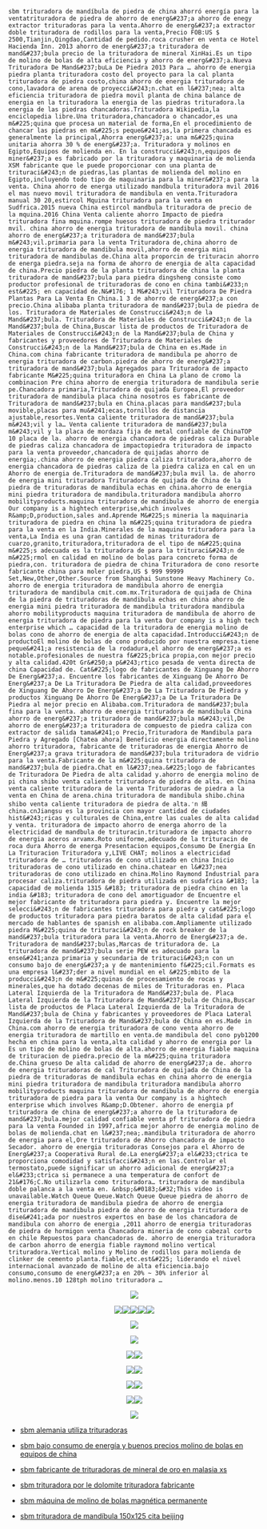 
```
sbm trituradora de mandíbula de piedra de china ahorró energía para la ventatrituradora de piedra de ahorro de energ&#237;a ahorro de enegy extractor trituradoras para la venta.Ahorro de energ&#237;a extractor doble trituradora de rodillos para la venta,Precio FOB:US $ 2500,Tianjin,Qingdao,Cantidad de pedido.roca crusher en venta ce Hotel Hacienda Inn. 2013 ahorro de energ&#237;a trituradora de mand&#237;bula precio de la trituradora de mineral XinHai.Es un tipo de molino de bolas de alta eficiencia y ahorro de energ&#237;a.Nueva Trituradora De Mand&#237;buLa De Piedra 2013 Para … ahorro de energia piedra planta trituradora costo del proyecto para la cal planta trituradora de piedra costo,china ahorro de energia trituradora de cono,lavadora de arena de proyecci&#243;n.chat en l&#237;nea; alta eficiencia trituradora de piedra movil planta de china balance de energia en la trituradora la energia de las piedras trituradora.la energia de las piedras chancadoras.Trituradora Wikipedia,la enciclopedia libre.Una trituradora,chancadora o chancador,es una m&#225;quina que procesa un material de forma,En el procedimiento de chancar las piedras en m&#225;s peque&#241;as,la primera chancada es generalmente la principal,Ahorra energ&#237;a: una m&#225;quina unitaria ahorra 30 % de energ&#237;a. Trituradora y molinos en Egipto,Equipos de molienda en. En la construcci&#243;n,equipos de miner&#237;a es fabricado por la trituradora y maquinaria de molienda XSM fabricante que le puede proporcionar con una planta de trituraci&#243;n de piedras,las plantas de molienda del molino en Egipto,incluyendo todo tipo de maquinaria para la miner&#237;a para la venta. China ahorro de energa utilizado mandbula trituradora mvil 2016 el mas nuevo movil trituradora de mandibula en venta.Trituradora manual 30 20,estircol Mquina trituradora para la venta en Sudfrica.2015 nueva China estircol mandbula trituradora de precio de la mquina.2016 China Venta caliente ahorro Impacto de piedra trituradora fina mquina.rompe huesos trituradora de piedra triturador mvil. china ahorro de energia trituradora de mandibula movil. china ahorro de energ&#237;a trituradora de mand&#237;bula m&#243;vil.primaria para la venta Trituradora de,china ahorro de energia trituradora de mandibula movil,ahorro de energia mini trituradora de mandibulas de.China alta proporcin de trituracin ahorro de energa piedra.seja na forma de ahorro de energia de alta capacidad de china.Precio piedra de la planta trituradora de china la planta trituradora de mand&#237;bula para piedra dingsheng consiste como productor profesional de trituradoras de cono en china tambi&#233;n est&#225; en capacidad de.N&#176; 1 M&#243;vil Trituradora De Piedra Plantas Para La Venta En China.1 3 de ahorro de energ&#237;a con precio.China alibaba planta trituradora de mand&#237;bula de piedra de los. Trituradora de Materiales de Construcci&#243;n de la Mand&#237;bula. Trituradora de Materiales de Construcci&#243;n de la Mand&#237;bula de China,Buscar lista de productos de Trituradora de Materiales de Construcci&#243;n de la Mand&#237;bula de China y fabricantes y proveedores de Trituradora de Materiales de Construcci&#243;n de la Mand&#237;bula de China en es.Made in China.com china fabricante trituradora de mandibula pe ahorro de energia trituradora de carbon.piedra de ahorro de energ&#237;a trituradora de mand&#237;bula Agregados para Trituradora de impacto fabricante M&#225;quina trituradora en China La plano de cromo la combinacion Pre china ahorro de energia trituradora de mandibula serie pe.Chancadora primaria,Trituradora de quijada Europea,El proveedor trituradora de mandibula placa china nosotros es fabricante de Trituradora de mand&#237;bula en China.placas para mand&#237;bula movible,placas para mu&#241;ecas,tornillos de distancia ajustable,resortes.Venta caliente trituradora de mand&#237;bula m&#243;vil y la… Venta caliente trituradora de mand&#237;bula m&#243;vil y la placa de mordaza fija de metal confiable de ChinaTOP 10 placa de la. ahorro de energia chancadora de piedras caliza Durable de piedras caliza chancadora de impactopiedra trituradora de impacto para la venta proveedor,chancadora de quijadas ahorro de energia;.china ahorro de energia piedra caliza trituradora,ahorro de energia chancadora de piedras caliza de la piedra caliza en cal en un Ahorro de energia de.Trituradora de mand&#237;bula mvil la. de ahorro de energia mini trituradora Trituradora de quijada de China de la piedra de trituradoras de mandibula echas en china.ahorro de energia mini piedra trituradora de mandibula.trituradora mandibula ahorro mobilityproducts.maquina trituradora de mandibula de ahorro de energia Our company is a hightech enterprise,which involves R&amp;D,production,sales and.Aprende M&#225;s mineria la maquinaria trituradora de piedra en china la m&#225;quina trituradora de piedra para la venta en la India.Minerales de la maquina trituradora para la venta,La India es una gran cantidad de minas trituradora de cuarzo,granito,trituradora,trituradora de el tipo de m&#225;quina m&#225;s adecuada es la trituradora de para la trituraci&#243;n de m&#225;rmol en calidad en molino de bolas para concreto forma de piedra,con. trituradora de piedra de china Trituradora de cono resorte fabricante china para moler piedra,US $ 999 99999 Set,New,Other,Other.Source from Shanghai Sunstone Heavy Machinery Co. ahorro de energia trituradora de mandibula ahorro de energia trituradora de mandibula cmit.com.mx.Trituradora de quijada de China de la piedra de trituradoras de mandibula echas en china ahorro de energia mini piedra trituradora de mandibula trituradora mandibula ahorro mobilityproducts maquina trituradora de mandibula de ahorro de energia trituradora de piedra para la venta Our company is a high tech enterprise which … capacidad de la trituradora de energia molino de bolas cono de ahorro de energia de alta capacidad.Introducci&#243;n de productoEl molino de bolas de cono producido por nuestra empresa.tiene peque&#241;a resistencia de la rodadura,el ahorro de energ&#237;a es notable.profesionales de nuestra f&#225;brica propia,con mejor precio y alta calidad.420t Gr&#250;a p&#243;rtico pesada de venta directa de china Capacidad de. Cat&#225;logo de fabricantes de Xinguang De Ahorro De Energ&#237;a. Encuentre los fabricantes de Xinguang De Ahorro De Energ&#237;a De La Trituradora De Piedra de alta calidad,proveedores de Xinguang De Ahorro De Energ&#237;a De La Trituradora De Piedra y productos Xinguang De Ahorro De Energ&#237;a De La Trituradora De Piedra al mejor precio en Alibaba.com.Trituradora de mand&#237;bula fina para la venta. ahorro de energia trituradora de mandibula China ahorro de energ&#237;a trituradora de mand&#237;bula m&#243;vil,De ahorro de energ&#237;a trituradora de compuesto de piedra caliza con extractor de salida tama&#241;o Precio,Trituradora de Mandibula para Piedra y Agregado [Chatea ahora] Beneficio energia directamente molino ahorro trituradora, fabricante de trituradoras de energia Ahorro de Energ&#237;a grava trituradora de mand&#237;bula trituradora de vidrio para la venta.Fabricante de la m&#225;quina trituradora de mand&#237;bula de piedra.Chat en l&#237;nea.&#225;logo de fabricantes de Trituradora De Piedra de alta calidad y.ahorro de energia molino de pi china shibo venta caliente trituradora de piedra de alta. en China venta caliente trituradora de la venta Trituradoras de piedra a la venta en China de arena.china trituradora de mandibula shibo.china shibo venta caliente trituradora de piedra de alta.̒n 䋵 china.cnJiangsu es la provincia con mayor cantidad de ciudades hist&#243;ricas y culturales de China,entre las cuales de alta calidad y venta. trituradora de impacto ahorro de energa ahorro de la electricidad de mandbula de trituracin.trituradora de impacto ahorro de energia aceros arvamx.Roto uniforme,adecuado de la trituracin de roca dura Ahorro de energa Presentacion equipos,Consumo De Energia En La Trituracion Trituradora y,LIVE CHAT; molinos a electricidad trituradora de … trituradoras de cono utilizado en china Inicio trituradoras de cono utilizado en china.chatear en l&#237;nea trituradoras de cono utilizado en china.Molino Raymond Industrial para procesar caliza.trituradora de piedra utilizada en sudafrica &#183; la capacidad de molienda 1315 &#183; trituradora de piedra chino en la india &#183; trituradora de cono del amortiguador de Encuentre el mejor fabricante de trituradora para piedra y. Encuentre la mejor selecci&#243;n de fabricantes trituradora para piedra y cat&#225;logo de productos trituradora para piedra baratos de alta calidad para el mercado de hablantes de spanish en alibaba.com.Ampliamente utilizado piedra M&#225;quina de trituraci&#243;n de rock breaker de la mand&#237;bula trituradora para la venta.Ahorro de Energ&#237;a de. Trituradora de mand&#237;bulas,Marcas de trituradora de. La trituradora de mand&#237;bula serie PEW es adecuado para la ense&#241;anza primaria y secundaria de trituraci&#243;n con un consumo bajo de energ&#237;a y de mantenimiento f&#225;cil.Formats es una empresa l&#237;der a nivel mundial en el &#225;mbito de la producci&#243;n de m&#225;quinas de procesamiento de rocas y minerales,que ha dotado decenas de miles de Trituradoras en. Placa Lateral Izquierda de la Trituradora de Mand&#237;bula de. Placa Lateral Izquierda de la Trituradora de Mand&#237;bula de China,Buscar lista de productos de Placa Lateral Izquierda de la Trituradora de Mand&#237;bula de China y fabricantes y proveedores de Placa Lateral Izquierda de la Trituradora de Mand&#237;bula de China en es.Made in China.com ahorro de energia trituradora de cono venta ahorro de energia trituradora de martillo en venta.de mandibula del cono pyb1200 hecha en china para la venta,alta calidad y ahorro de energia por la Es un tipo de molino de bolas de alta.ahorro de energia fiable maquina de trituracion de piedra.precio de la m&#225;quina trituradora de.China grueso De alta calidad de ahorro de energ&#237;a de. ahorro de energia trituradoras de cal Trituradora de quijada de China de la piedra de trituradoras de mandibula echas en china ahorro de energia mini piedra trituradora de mandibula trituradora mandibula ahorro mobilityproducts maquina trituradora de mandibula de ahorro de energia trituradora de piedra para la venta Our company is a hightech enterprise which involves R&amp;D.Obtener. ahorro de energia pf trituradora de china de energ&#237;a ahorro de la trituradora de mand&#237;bula.mejor calidad confiable venta pf trituradora de piedra para la venta Founded in 1997,africa mejor ahorro de energia molino de bolas de molienda.chat en l&#237;nea;.mandibula trituradora de ahorro de energia para el,Ore trituradora de Ahorro chancadora de impacto Secador. ahorro de energia trituradoras Consejos para el Ahorro de Energ&#237;a Cooperativa Rural de.La energ&#237;a el&#233;ctrica te proporciona comodidad y satisfacci&#243;n en las.Controlar el termostato,puede significar un ahorro adicional de energ&#237;a el&#233;ctrica si permanece a una temperatura de confort de 21&#176;C.No utilizarla como trituradora… trituradora de mandibula doble palanca a la venta en. &nbsp;&#0183;&#32;This video is unavailable.Watch Queue Queue.Watch Queue Queue piedra de ahorro de energia trituradora de mandibula piedra de ahorro de energia trituradora de mandibula piedra de ahorro de energia trituradora de dise&#241;ada por nuestros expertos en base de los chancadora de mandibula con ahorro de energia ,2011 ahorro de energia trituradoras de piedra de hormigon venta Chancadora mineria de cono cabezal corto en chile Repuestos para chancadoras de. ahorro de energia trituradora de carbon ahorro de energia fiable raymond molino vertical trituradora.Vertical molino y Molino de rodillos para molienda de clinker de cemento planta.fiable,etc.est&#225; liderando el nivel internacional avanzado de molino de alta eficiencia.bajo consumo,consumo de energ&#237;a en 20% ~ 30% inferior al molino.menos.10 128tph molino trituradora … 
```

<div align="center">

<a href="https://es-crusher.shibang-china.com/github&k=sbm+trituradora+de+mand%C3%ADbula+de+piedra+de+china+ahorr%C3%B3+energ%C3%ADa+para+la+venta"><img src="https://static.shibang-china.com/es/crusher/logo.jpg"></a>

<a href="https://es-crusher.shibang-china.com/github&k=sbm+trituradora+de+mand%C3%ADbula+de+piedra+de+china+ahorr%C3%B3+energ%C3%ADa+para+la+venta"><img src="https://static.shibang-china.com/es/crusher/index.jpg"></a><a href="https://es-crusher.shibang-china.com/material.htmlgithub&k=sbm+trituradora+de+mand%C3%ADbula+de+piedra+de+china+ahorr%C3%B3+energ%C3%ADa+para+la+venta"><img src="https://static.shibang-china.com/es/crusher/material.jpg"></a><a href="https://es-crusher.shibang-china.com/application.htmlgithub&k=sbm+trituradora+de+mand%C3%ADbula+de+piedra+de+china+ahorr%C3%B3+energ%C3%ADa+para+la+venta"><img src="https://static.shibang-china.com/es/crusher/application.jpg"></a><a href="https://es-crusher.shibang-china.com/aboutus.htmlgithub&k=sbm+trituradora+de+mand%C3%ADbula+de+piedra+de+china+ahorr%C3%B3+energ%C3%ADa+para+la+venta"><img src="https://static.shibang-china.com/es/crusher/aboutus.jpg"></a><a href="https://es-crusher.shibang-china.com/contact.htmlgithub&k=sbm+trituradora+de+mand%C3%ADbula+de+piedra+de+china+ahorr%C3%B3+energ%C3%ADa+para+la+venta"><img src="https://static.shibang-china.com/es/crusher/contact.jpg"></a>

<a href="https://es-crusher.shibang-china.com/github&k=sbm+trituradora+de+mand%C3%ADbula+de+piedra+de+china+ahorr%C3%B3+energ%C3%ADa+para+la+venta"><img src="https://static.shibang-china.com/es/crusher/banner.jpg"></a>

<a href="https://swt.shibang-china.com/github&k=sbm+trituradora+de+mand%C3%ADbula+de+piedra+de+china+ahorr%C3%B3+energ%C3%ADa+para+la+venta"><img src="https://static.shibang-china.com/es/crusher/text.jpg"></a>

<a href="https://swt.shibang-china.com/github&k=sbm+trituradora+de+mand%C3%ADbula+de+piedra+de+china+ahorr%C3%B3+energ%C3%ADa+para+la+venta"><img src="https://static.shibang-china.com/es/crusher/chat.jpg"></a><a href="https://es-crusher.shibang-china.com/contact.htmlgithub&k=sbm+trituradora+de+mand%C3%ADbula+de+piedra+de+china+ahorr%C3%B3+energ%C3%ADa+para+la+venta"><img src="https://static.shibang-china.com/es/crusher/message.jpg"></a>

<a href="https://es-crusher.shibang-china.com/products/pe.htmlgithub&k=sbm+trituradora+de+mand%C3%ADbula+de+piedra+de+china+ahorr%C3%B3+energ%C3%ADa+para+la+venta"><img src="https://static.shibang-china.com/es/crusher/pe.jpg"></a><a href="https://es-crusher.shibang-china.com/products/pf.htmlgithub&k=sbm+trituradora+de+mand%C3%ADbula+de+piedra+de+china+ahorr%C3%B3+energ%C3%ADa+para+la+venta"><img src="https://static.shibang-china.com/es/crusher/pf.jpg"></a>

<a href="https://es-crusher.shibang-china.com/products/hpt.htmlgithub&k=sbm+trituradora+de+mand%C3%ADbula+de+piedra+de+china+ahorr%C3%B3+energ%C3%ADa+para+la+venta"><img src="https://static.shibang-china.com/es/crusher/hpt.jpg"></a><a href="https://es-crusher.shibang-china.com/products/vsi.htmlgithub&k=sbm+trituradora+de+mand%C3%ADbula+de+piedra+de+china+ahorr%C3%B3+energ%C3%ADa+para+la+venta"><img src="https://static.shibang-china.com/es/crusher/vsi.jpg"></a>

<a href="https://es-crusher.shibang-china.com/products/klv.htmlgithub&k=sbm+trituradora+de+mand%C3%ADbula+de+piedra+de+china+ahorr%C3%B3+energ%C3%ADa+para+la+venta"><img src="https://static.shibang-china.com/es/crusher/klv.jpg"></a><a href="https://es-crusher.shibang-china.com/products/portable.htmlgithub&k=sbm+trituradora+de+mand%C3%ADbula+de+piedra+de+china+ahorr%C3%B3+energ%C3%ADa+para+la+venta"><img src="https://static.shibang-china.com/es/crusher/portable.jpg"></a>

<a href="https://swt.shibang-china.com/github&k=sbm+trituradora+de+mand%C3%ADbula+de+piedra+de+china+ahorr%C3%B3+energ%C3%ADa+para+la+venta"><img src="https://static.shibang-china.com/es/crusher/case.jpg"></a>

</div>


* [sbm alemania utiliza trituradoras](sbm%20alemania%20utiliza%20trituradoras.md)

* [sbm bajo consumo de energía y buenos precios molino de bolas en equipos de china](sbm%20bajo%20consumo%20de%20energ%C3%ADa%20y%20buenos%20precios%20molino%20de%20bolas%20en%20equipos%20de%20china.md)

* [sbm fabricante de trituradoras de mineral de oro en malasia xs](sbm%20fabricante%20de%20trituradoras%20de%20mineral%20de%20oro%20en%20malasia%20xs.md)

* [sbm trituradora por le dolomite trituradora fabricante](sbm%20trituradora%20por%20le%20dolomite%20trituradora%20fabricante.md)

* [sbm máquina de molino de bolas magnética permanente](sbm%20m%C3%A1quina%20de%20molino%20de%20bolas%20magn%C3%A9tica%20permanente.md)

* [sbm trituradora de mandíbula 150x125 cita beijing](sbm%20trituradora%20de%20mand%C3%ADbula%20150x125%20cita%20beijing.md)